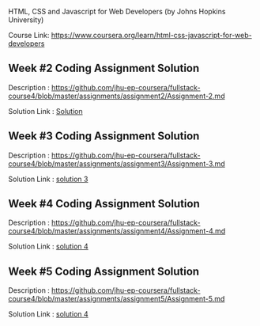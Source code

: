 HTML, CSS and Javascript for Web Developers (by Johns Hopkins University)

Course Link:  https://www.coursera.org/learn/html-css-javascript-for-web-developers 
<br>

Week #2 Coding Assignment Solution<br>
------------------------------------------------------------
Description   : https://github.com/jhu-ep-coursera/fullstack-course4/blob/master/assignments/assignment2/Assignment-2.md 

Solution Link : <a href = "https://github.com/Prathmesh-Gupta/Webdevelopment-HTML-CSS-JAVA/commit/65743bbad447b5fd1842e226f99175a667cc0a6c">Solution</a>

Week #3 Coding Assignment Solution
------------------------------------------------------------
Description   : https://github.com/jhu-ep-coursera/fullstack-course4/blob/master/assignments/assignment3/Assignment-3.md

Solution Link : <a href = "https://github.com/Prathmesh-Gupta/Webdevelopment-HTML-CSS-JAVA/commit/8c6e3e326cdd275308042472b62120b619ad8ea6">solution 3</a> 

Week #4 Coding Assignment Solution
------------------------------------------------------------
Description   : https://github.com/jhu-ep-coursera/fullstack-course4/blob/master/assignments/assignment4/Assignment-4.md

Solution Link : <a href = "https://github.com/Prathmesh-Gupta/Webdevelopment-HTML-CSS-JAVA/commit/9fea7c8f1178df2c2337def430a456817c36a2f0">solution 4</a>

Week #5 Coding Assignment Solution
------------------------------------------------------------
Description   : https://github.com/jhu-ep-coursera/fullstack-course4/blob/master/assignments/assignment5/Assignment-5.md

Solution Link : <a href = "">solution 4</a>
